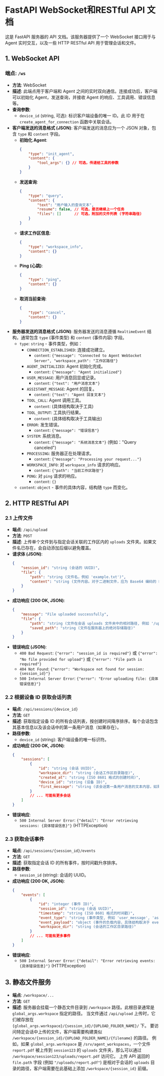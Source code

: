 # FastAPI WebSocket和RESTful API 文档

这是 FastAPI 服务器的 API 文档。该服务器提供了一个 WebSocket 接口用于与 Agent 实时交互，以及一些 HTTP RESTful API 用于管理会话和文件。

## 1. WebSocket API

### 端点: `/ws`

*   **方法**: WebSocket
*   **描述**:
    此端点用于客户端和 Agent 之间的实时双向通信。连接成功后，客户端可以初始化 Agent，发送查询，并接收 Agent 的响应、工具调用、错误信息等。
*   **查询参数**:
    *   `device_id` (string, 可选): 标识客户端设备的唯一 ID。此 ID 用于在 `create_agent_for_connection` 函数中关联会话。
*   **客户端发送的消息格式 (JSON)**:
    客户端发送的消息应为一个 JSON 对象，包含 `type` 和 `content` 字段。
    *   **初始化 Agent**:
        ```json
        {
            "type": "init_agent",
            "content": {
                "tool_args": {} // 可选，传递给工具的参数
            }
        }
        ```
    *   **发送查询**:
        ```json
        {
            "type": "query",
            "content": {
                "text": "用户输入的查询文本",
                "resume": false, // 可选，是否继续上一个任务
                "files": []      // 可选，附加的文件列表 (字符串路径)
            }
        }
        ```
    *   **请求工作区信息**:
        ```json
        {
            "type": "workspace_info",
            "content": {}
        }
        ```
    *   **Ping (心跳)**:
        ```json
        {
            "type": "ping",
            "content": {}
        }
        ```
    *   **取消当前查询**:
        ```json
        {
            "type": "cancel",
            "content": {}
        }
        ```
*   **服务器发送的消息格式 (JSON)**:
    服务器发送的消息遵循 `RealtimeEvent` 结构，通常包含 `type` (事件类型) 和 `content` (事件内容) 字段。
    *   `type`: `string` - 事件类型，例如：
        *   `CONNECTION_ESTABLISHED`: 连接成功建立。
            *   `content`: `{"message": "Connected to Agent WebSocket Server", "workspace_path": "工作区路径"}`
        *   `AGENT_INITIALIZED`: Agent 初始化完成。
            *   `content`: `{"message": "Agent initialized"}`
        *   `USER_MESSAGE`: 用户消息回显或记录。
            *   `content`: `{"text": "用户消息文本"}`
        *   `ASSISTANT_MESSAGE`: Agent 的回复。
            *   `content`: `{"text": "Agent 回复文本"}`
        *   `TOOL_CALL`: Agent 调用工具。
            *   `content`: (具体结构取决于工具)
        *   `TOOL_OUTPUT`: 工具执行结果。
            *   `content`: (具体结构取决于工具输出)
        *   `ERROR`: 发生错误。
            *   `content`: `{"message": "错误信息"}`
        *   `SYSTEM`: 系统消息。
            *   `content`: `{"message": "系统消息文本"}` (例如："Query canceled")
        *   `PROCESSING`: 服务器正在处理请求。
            *   `content`: `{"message": "Processing your request..."}`
        *   `WORKSPACE_INFO`: 对 `workspace_info` 请求的响应。
            *   `content`: `{"path": "当前工作区路径"}`
        *   `PONG`: 对 `ping` 请求的响应。
            *   `content`: `{}`
    *   `content`: `object` - 事件的具体内容，结构随 `type` 而变化。

## 2. HTTP RESTful API

### 2.1 上传文件

*   **端点**: `/api/upload`
*   **方法**: `POST`
*   **描述**: 上传单个文件到与指定会话关联的工作区内的 `uploads` 文件夹。如果文件名已存在，会自动添加后缀以避免覆盖。
*   **请求体 (JSON)**:
    ```json
    {
        "session_id": "string (会话的 UUID)",
        "file": {
            "path": "string (文件名，例如 'example.txt')",
            "content": "string (文件内容。对于二进制文件，应为 Base64 编码的 Data URL, 例如 'data:application/pdf;base64,...')"
        }
    }
    ```
*   **成功响应 (200 OK, JSON)**:
    ```json
    {
        "message": "File uploaded successfully",
        "file": {
            "path": "string (文件在会话 uploads 文件夹中的相对路径, 例如 '/uploads/example.txt')",
            "saved_path": "string (文件在服务器上的绝对存储路径)"
        }
    }
    ```
*   **错误响应 (JSON)**:
    *   `400 Bad Request`: `{"error": "session_id is required"}` 或 `{"error": "No file provided for upload"}` 或 `{"error": "File path is required"}`
    *   `404 Not Found`: `{"error": "Workspace not found for session: {session_id}"}`
    *   `500 Internal Server Error`: `{"error": "Error uploading file: {具体错误信息}"}`

### 2.2 根据设备 ID 获取会话列表

*   **端点**: `/api/sessions/{device_id}`
*   **方法**: `GET`
*   **描述**: 获取指定设备 ID 的所有会话列表，按创建时间降序排序。每个会话包含其基本信息以及该会话中的第一条用户消息（如果存在）。
*   **路径参数**:
    *   `device_id` (string): 客户端设备的唯一标识符。
*   **成功响应 (200 OK, JSON)**:
    ```json
    {
        "sessions": [
            {
                "id": "string (会话 UUID)",
                "workspace_dir": "string (会话工作区目录路径)",
                "created_at": "string (ISO 8601 格式的创建时间)",
                "device_id": "string (设备 ID)",
                "first_message": "string (该会话第一条用户消息的文本内容，如果不存在则为空字符串)"
            }
            // ... 可能有更多会话
        ]
    }
    ```
*   **错误响应**:
    *   `500 Internal Server Error`: `{"detail": "Error retrieving sessions: {具体错误信息}"}` (HTTPException)

### 2.3 获取会话事件

*   **端点**: `/api/sessions/{session_id}/events`
*   **方法**: `GET`
*   **描述**: 获取指定会话 ID 的所有事件，按时间戳升序排序。
*   **路径参数**:
    *   `session_id` (string): 会话的 UUID。
*   **成功响应 (200 OK, JSON)**:
    ```json
    {
        "events": [
            {
                "id": "integer (事件 ID)",
                "session_id": "string (会话 UUID)",
                "timestamp": "string (ISO 8601 格式的时间戳)",
                "event_type": "string (事件类型, 例如 'user_message', 'assistant_message')",
                "event_payload": "object (事件的负载内容，具体结构取决于 event_type)",
                "workspace_dir": "string (会话的工作区目录路径)"
            }
            // ... 可能有更多事件
        ]
    }
    ```
*   **错误响应**:
    *   `500 Internal Server Error`: `{"detail": "Error retrieving events: {具体错误信息}"}` (HTTPException)

## 3. 静态文件服务

*   **端点**: `/workspace/...`
*   **方法**: `GET`
*   **描述**:
    服务器会挂载一个静态文件目录到 `/workspace` 路径。此根目录通常是 `global_args.workspace` 指定的路径。
    当文件通过 `/api/upload` 上传时，它们被存放在 `{global_args.workspace}/{session_id}/{UPLOAD_FOLDER_NAME}/` 下。
    要访问特定会话中上传的文件，客户端需要构建类似 `/workspace/{session_id}/{UPLOAD_FOLDER_NAME}/{filename}` 的路径。
    例如，如果 `global_args.workspace` 是 `/srv/agent_workspaces`，一个文件 `report.pdf` 被上传到 `session123` 的 `uploads` 文件夹，那么可以通过 `/workspace/session123/uploads/report.pdf` 访问它。
    上传 API 返回的 `file.path` 字段 (例如 `"/uploads/report.pdf"`) 是相对于会话的 `uploads` 目录的路径，客户端需要在此基础上添加 `/workspace/{session_id}` 前缀。 